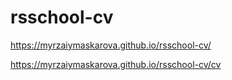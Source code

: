 # rsschool-cv

https://myrzaiymaskarova.github.io/rsschool-cv/

https://myrzaiymaskarova.github.io/rsschool-cv/cv
